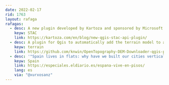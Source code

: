 ```yaml
---
date: 2022-02-17
rid: 1763
layout: rafaga
rafagas:
  - desc: A new plugin developed by Kartoza and sponsored by Microsoft adds navigation of the catalogs of the API STAC (SpatioTemporal Asset Catalog) within QGIS and allows you to search, upload and download items and retrieve information about services
    keyw: STAC
    link: https://kartoza.com/en/blog/new-qgis-stac-api-plugin/
  - desc: A plugin for Qgis to automatically add the terrain model to any project based on downloading the DEMs from the web OpenTopgraphy.org
    keyw: terrain
    link: https://github.com/knwin/OpenTopography-DEM-Downloader-qgis-plugin/blob/main/README.md
  - desc: '"Spain lives in flats: why have we built our cities vertically" is a 3D scrolling map made with cadastre data that explains the spatial distribution of cities in Spain'
    keyw: Spain
    link: https://especiales.eldiario.es/espana-vive-en-pisos/
    lang: es
    via: "@xurxosanz"
---
```

